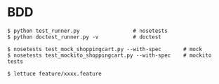 BDD
===================


    $ python test_runner.py                 # nosetests
    $ python doctest_runner.py -v           # doctest

    $ nosetests test_mock_shoppingcart.py --with-spec       # mock
    $ nosetests test_mockito_shoppingcart.py --with-spec    # mockito tests

    $ lettuce feature/xxxx.feature
